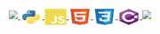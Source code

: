 
<p align="center">
  <a href="https://github.com/Igthz">
<img height="150em" src="https://discord.c99.nl/widget/theme-1/1016119034770640916.png"/>
  <img align="center" alt="lie-Python" height="30" width="40" src="https://raw.githubusercontent.com/devicons/devicon/master/icons/python/python-original.svg">
  <img align="center" alt="lie-Js" height="30" width="40" src="https://raw.githubusercontent.com/devicons/devicon/master/icons/javascript/javascript-plain.svg">
  <img align="center" alt="lie-HTML" height="30" width="40" src="https://raw.githubusercontent.com/devicons/devicon/master/icons/html5/html5-original.svg">
  <img align="center" alt="lie-CSS" height="30" width="40" src="https://raw.githubusercontent.com/devicons/devicon/master/icons/css3/css3-original.svg">
  <img align="center" alt="lie-Csharp" height="30" width="40" src="https://raw.githubusercontent.com/devicons/devicon/master/icons/csharp/csharp-original.svg"> 
    <img height="150em" src="https://github-readme-stats.vercel.app/api/top-langs/?username=Igthz&theme=dark&hide_border=false&&layout=compact"/>

     
  </div>
<div style="display: inline_block"><br>
</div>
<div style="display: inline_block"><br>
</div>

